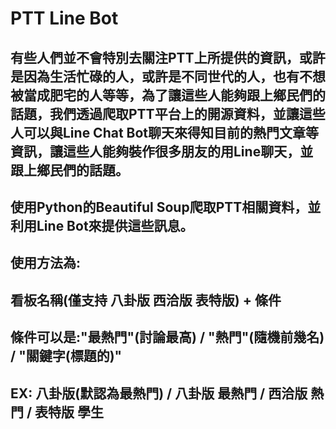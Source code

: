 # PTT Line Bot
## 有些人們並不會特別去關注PTT上所提供的資訊，或許是因為生活忙碌的人，或許是不同世代的人，也有不想被當成肥宅的人等等，為了讓這些人能夠跟上鄉民們的話題，我們透過爬取PTT平台上的開源資料，並讓這些人可以與Line Chat Bot聊天來得知目前的熱門文章等資訊，讓這些人能夠裝作很多朋友的用Line聊天，並跟上鄉民們的話題。
## 使用Python的Beautiful Soup爬取PTT相關資料，並利用Line Bot來提供這些訊息。
## 使用方法為:
## 看板名稱(僅支持 八卦版 西洽版 表特版) + 條件
## 條件可以是:"最熱門"(討論最高) / "熱門"(隨機前幾名) / "關鍵字(標題的)"
## EX: 八卦版(默認為最熱門) / 八卦版 最熱門 / 西洽版 熱門 / 表特版 學生

